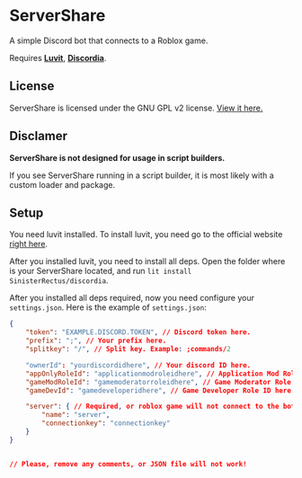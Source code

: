 # ServerShare

A simple Discord bot that connects to a Roblox game.

Requires [**Luvit**](https://luvit.io/), [**Discordia**](https://github.com/SinisterRectus/Discordia).

## License

ServerShare is licensed under the GNU GPL v2 license. [View it here.](https://github.com/Dev0xz02/ServerShare/blob/main/LICENSE)

## Disclamer

**ServerShare is not designed for usage in script builders.**

If you see ServerShare running in a script builder, it is most likely with a custom loader and package.

## Setup

You need luvit installed. To install luvit, you need go to the official website [right here](https://luvit.io/install.html).

After you installed luvit, you need to install all deps. Open the folder where is your ServerShare located, and run `lit install SinisterRectus/discordia`.

After you installed all deps required, now you need configure your `settings.json`. Here is the example of `settings.json`:

```json
{
    "token": "EXAMPLE.DISCORD.TOKEN", // Discord token here.
    "prefix": ";", // Your prefix here.
    "splitkey": "/", // Split key. Example: ;commands/2

    "ownerId": "yourdiscordidhere", // Your discord ID here.
    "appOnlyRoleId": "applicationmodroleidhere", // Application Mod Role ID here. Required, or you cant add/remove mods.
    "gameModRoleId": "gamemoderatorroleidhere", // Game Moderator Role ID here. Required, or you can't ban, kick etc.
    "gameDevId": "gamedeveloperidhere", // Game Developer Role ID here. Not required.

    "server": { // Required, or roblox game will not connect to the bot.
        "name": "server",
        "connectionkey": "connectionkey"
    }
}


// Please, remove any comments, or JSON file will not work!
```
